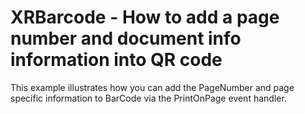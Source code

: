 # XRBarcode - How to add a page number and document info information into QR code


<p>This example illustrates how you can add the PageNumber and page specific information to BarCode via the PrintOnPage event handler.</p>

<br/>


